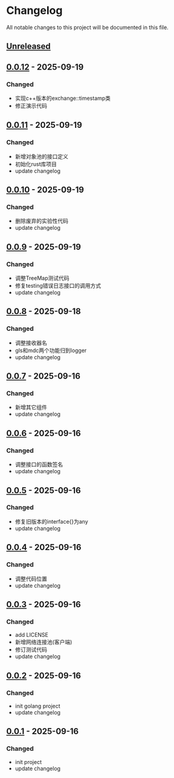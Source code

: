 # Changelog
All notable changes to this project will be documented in this file.

## [Unreleased]

## [0.0.12] - 2025-09-19
### Changed
- 实现c++版本的exchange::timestamp类
- 修正演示代码

## [0.0.11] - 2025-09-19
### Changed
- 新增对象池的接口定义
- 初始化rust库项目
- update changelog

## [0.0.10] - 2025-09-19
### Changed
- 删除废弃的实验性代码
- update changelog

## [0.0.9] - 2025-09-19
### Changed
- 调整TreeMap测试代码
- 修复testing错误日志接口的调用方式
- update changelog

## [0.0.8] - 2025-09-18
### Changed
- 调整接收器名
- gls和mdc两个功能归到logger
- update changelog

## [0.0.7] - 2025-09-16
### Changed
- 新增其它组件
- update changelog

## [0.0.6] - 2025-09-16
### Changed
- 调整接口的函数签名
- update changelog

## [0.0.5] - 2025-09-16
### Changed
- 修复旧版本的interface{}为any
- update changelog

## [0.0.4] - 2025-09-16
### Changed
- 调整代码位置
- update changelog

## [0.0.3] - 2025-09-16
### Changed
- add LICENSE
- 新增网络连接池(客户端)
- 修订测试代码
- update changelog

## [0.0.2] - 2025-09-16
### Changed
- init golang project
- update changelog

## [0.0.1] - 2025-09-16
### Changed
- init project
- update changelog


[Unreleased]: https://gitee.com/quant1x/std.git/compare/v0.0.12...HEAD
[0.0.12]: https://gitee.com/quant1x/std.git/compare/v0.0.11...v0.0.12
[0.0.11]: https://gitee.com/quant1x/std.git/compare/v0.0.10...v0.0.11
[0.0.10]: https://gitee.com/quant1x/std.git/compare/v0.0.9...v0.0.10
[0.0.9]: https://gitee.com/quant1x/std.git/compare/v0.0.8...v0.0.9
[0.0.8]: https://gitee.com/quant1x/std.git/compare/v0.0.7...v0.0.8
[0.0.7]: https://gitee.com/quant1x/std.git/compare/v0.0.6...v0.0.7
[0.0.6]: https://gitee.com/quant1x/std.git/compare/v0.0.5...v0.0.6
[0.0.5]: https://gitee.com/quant1x/std.git/compare/v0.0.4...v0.0.5
[0.0.4]: https://gitee.com/quant1x/std.git/compare/v0.0.3...v0.0.4
[0.0.3]: https://gitee.com/quant1x/std.git/compare/v0.0.2...v0.0.3
[0.0.2]: https://gitee.com/quant1x/std.git/compare/v0.0.1...v0.0.2

[0.0.1]: https://gitee.com/quant1x/std.git/releases/tag/v0.0.1
